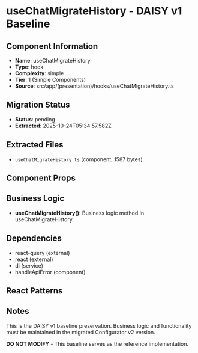 # useChatMigrateHistory - DAISY v1 Baseline

## Component Information

- **Name**: useChatMigrateHistory
- **Type**: hook
- **Complexity**: simple
- **Tier**: 1 (Simple Components)
- **Source**: src/app/(presentation)/hooks/useChatMigrateHistory.ts

## Migration Status

- **Status**: pending
- **Extracted**: 2025-10-24T05:34:57.582Z

## Extracted Files

- `useChatMigrateHistory.ts` (component, 1587 bytes)

## Component Props



## Business Logic

- **useChatMigrateHistory()**: Business logic method in useChatMigrateHistory

## Dependencies

- react-query (external)
- react (external)
- di (service)
- handleApiError (component)

## React Patterns



## Notes

This is the DAISY v1 baseline preservation. Business logic and functionality
must be maintained in the migrated Configurator v2 version.

**DO NOT MODIFY** - This baseline serves as the reference implementation.
